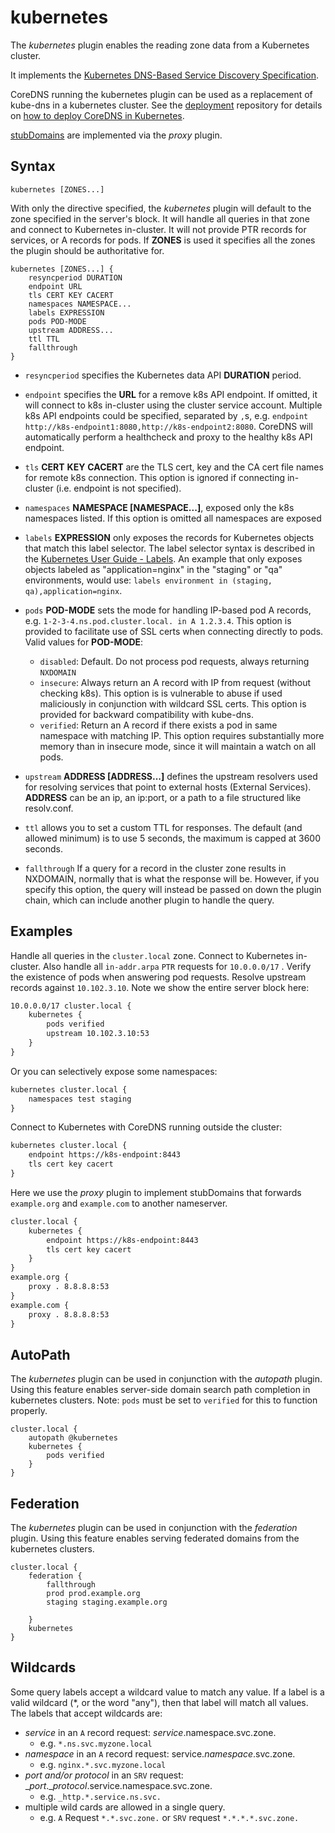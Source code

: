 # kubernetes

The *kubernetes* plugin enables the reading zone data from a Kubernetes cluster.

It implements the [Kubernetes DNS-Based Service Discovery
Specification](https://github.com/kubernetes/dns/blob/master/docs/specification.md).

CoreDNS running the kubernetes plugin can be used as a replacement of kube-dns in a kubernetes
cluster.  See the [deployment](https://github.com/coredns/deployment) repository for details on [how
to deploy CoreDNS in Kubernetes](https://github.com/coredns/deployment/tree/master/kubernetes).

[stubDomains](http://blog.kubernetes.io/2017/04/configuring-private-dns-zones-upstream-nameservers-kubernetes.html)
are implemented via the *proxy* plugin.

## Syntax

~~~
kubernetes [ZONES...]
~~~

With only the directive specified, the *kubernetes* plugin will default to the zone specified in
the server's block. It will handle all queries in that zone and connect to Kubernetes in-cluster. It
will not provide PTR records for services, or A records for pods. If **ZONES** is used it specifies
all the zones the plugin should be authoritative for.

```
kubernetes [ZONES...] {
    resyncperiod DURATION
    endpoint URL
    tls CERT KEY CACERT
    namespaces NAMESPACE...
    labels EXPRESSION
    pods POD-MODE
    upstream ADDRESS...
    ttl TTL
    fallthrough
}
```

* `resyncperiod` specifies the Kubernetes data API **DURATION** period.
* `endpoint` specifies the **URL** for a remove k8s API endpoint.
   If omitted, it will connect to k8s in-cluster using the cluster service account.
   Multiple k8s API endpoints could be specified, separated by `,`s, e.g.
   `endpoint http://k8s-endpoint1:8080,http://k8s-endpoint2:8080`. CoreDNS
   will automatically perform a healthcheck and proxy to the healthy k8s API endpoint.
* `tls` **CERT** **KEY** **CACERT** are the TLS cert, key and the CA cert file names for remote k8s connection.
   This option is ignored if connecting in-cluster (i.e. endpoint is not specified).
* `namespaces` **NAMESPACE [NAMESPACE...]**, exposed only the k8s namespaces listed.
   If this option is omitted all namespaces are exposed
* `labels` **EXPRESSION** only exposes the records for Kubernetes objects that match this label selector.
   The label selector syntax is described in the
   [Kubernetes User Guide - Labels](http://kubernetes.io/docs/user-guide/labels/). An example that
   only exposes objects labeled as "application=nginx" in the "staging" or "qa" environments, would
   use: `labels environment in (staging, qa),application=nginx`.
* `pods` **POD-MODE** sets the mode for handling IP-based pod A records, e.g.
   `1-2-3-4.ns.pod.cluster.local. in A 1.2.3.4`.
   This option is provided to facilitate use of SSL certs when connecting directly to pods. Valid
   values for **POD-MODE**:

   * `disabled`: Default. Do not process pod requests, always returning `NXDOMAIN`
   * `insecure`: Always return an A record with IP from request (without checking k8s).  This option
     is is vulnerable to abuse if used maliciously in conjunction with wildcard SSL certs.  This
     option is provided for backward compatibility with kube-dns.
   * `verified`: Return an A record if there exists a pod in same namespace with matching IP.  This
     option requires substantially more memory than in insecure mode, since it will maintain a watch
     on all pods.

* `upstream` **ADDRESS [ADDRESS...]** defines the upstream resolvers used for resolving services
  that point to external hosts (External Services).  **ADDRESS** can be an ip, an ip:port, or a path
  to a file structured like resolv.conf.
* `ttl` allows you to set a custom TTL for responses. The default (and allowed minimum) is to use
  5 seconds, the maximum is capped at 3600 seconds.
* `fallthrough`  If a query for a record in the cluster zone results in NXDOMAIN, normally that is
  what the response will be. However, if you specify this option, the query will instead be passed
  on down the plugin chain, which can include another plugin to handle the query.

## Examples

Handle all queries in the `cluster.local` zone. Connect to Kubernetes in-cluster. Also handle all
`in-addr.arpa` `PTR` requests for `10.0.0.0/17` . Verify the existence of pods when answering pod
requests. Resolve upstream records against `10.102.3.10`. Note we show the entire server block here:

~~~ txt
10.0.0.0/17 cluster.local {
    kubernetes {
        pods verified
        upstream 10.102.3.10:53
    }
}
~~~

Or you can selectively expose some namespaces:

~~~ txt
kubernetes cluster.local {
    namespaces test staging
}
~~~

Connect to Kubernetes with CoreDNS running outside the cluster:

~~~ txt
kubernetes cluster.local {
    endpoint https://k8s-endpoint:8443
    tls cert key cacert
}
~~~

Here we use the *proxy* plugin to implement stubDomains that forwards `example.org` and
`example.com` to another nameserver.

~~~ txt
cluster.local {
    kubernetes {
        endpoint https://k8s-endpoint:8443
        tls cert key cacert
    }
}
example.org {
    proxy . 8.8.8.8:53
}
example.com {
    proxy . 8.8.8.8:53
}
~~~

## AutoPath

The *kubernetes* plugin can be used in conjunction with the *autopath* plugin.  Using this
feature enables server-side domain search path completion in kubernetes clusters.  Note: `pods` must
be set to `verified` for this to function properly.

    cluster.local {
        autopath @kubernetes
        kubernetes {
            pods verified
        }
    }

## Federation

The *kubernetes* plugin can be used in conjunction with the *federation* plugin.  Using this
feature enables serving federated domains from the kubernetes clusters.

    cluster.local {
        federation {
            fallthrough
            prod prod.example.org
            staging staging.example.org

        }
        kubernetes
    }


## Wildcards

Some query labels accept a wildcard value to match any value.  If a label is a valid wildcard (\*,
or the word "any"), then that label will match all values.  The labels that accept wildcards are:

 * _service_ in an `A` record request: _service_.namespace.svc.zone.
   * e.g. `*.ns.svc.myzone.local`
 * _namespace_ in an `A` record request: service._namespace_.svc.zone.
   * e.g. `nginx.*.svc.myzone.local`
 * _port and/or protocol_ in an `SRV` request: __port_.__protocol_.service.namespace.svc.zone.
   * e.g. `_http.*.service.ns.svc.`
 * multiple wild cards are allowed in a single query.
   * e.g. `A` Request `*.*.svc.zone.` or `SRV` request `*.*.*.*.svc.zone.`
